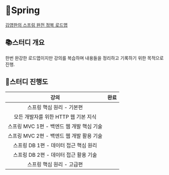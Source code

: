 # 🍃Spring
[김영한의 스프링 완전 정복 로드맵](https://www.inflearn.com/roadmaps/373#c325630)

## 📚스터디 개요
한번 완강한 로드맵이지만 강의를 복습하며 내용들을 정리하고 기록하기 위한 목적으로 진행.

## 📝스터디 진행도
<div align=center> 
    
| 강의  |완료|
|:---:|:---:|
| 스프링 핵심 원리 - 기본편 ||
| 모든 개발자를 위한 HTTP 웹 기본 지식 ||
| 스프링 MVC 1편 - 백엔드 웹 개발 핵심 기술 ||
| 스프링 MVC 2편 - 백엔드 웹 개발 활용 기술 ||
| 스프링 DB 1편 - 데이터 접근 핵심 원리 ||
| 스프링 DB 2편 - 데이터 접근 활용 기술 ||
| 스프링 핵심 원리 - 고급편 ||
